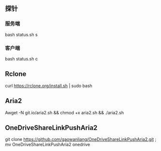 ## 探针
### 服务端
bash status.sh s
### 客户端
bash status.sh c

## Rclone
curl https://rclone.org/install.sh | sudo bash

## Aria2
Awget -N git.io/aria2.sh && chmod +x aria2.sh && ./aria2.sh

## OneDriveShareLinkPushAria2
git clone https://github.com/gaowanliang/OneDriveShareLinkPushAria2.git ; mv OneDriveShareLinkPushAria2 onedrive
